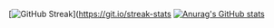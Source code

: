 [![GitHub Streak](https://streak-stats.demolab.com?user=hdlcutii&theme=tokyonight&hide_border=&card_width=700)](https://git.io/streak-stats
[![Anurag's GitHub stats](https://github-readme-stats.vercel.app/api?username=hdlcutii)](https://github.com/anuraghazra/github-readme-stats)

